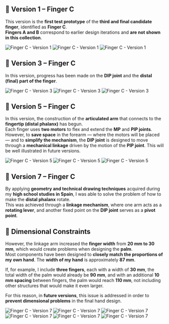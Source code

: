 ## 🦾 Version 1 – Finger C
This version is the **first test prototype** of the **third and final candidate finger**, identified as **Finger C**.  
**Fingers A and B** correspond to earlier design iterations and **are not shown in this collection**.

![Finger C - Version 1](Main_dedo_C_v1/f1_v1.PNG)
![Finger C - Version 1](Main_dedo_C_v1/f2_v1.PNG)
![Finger C - Version 1](Main_dedo_C_v1/f3_v1.PNG)


## 🦾 Version 3 – Finger C
In this version, progress has been made on the **DIP joint** and the **distal (final) part of the finger**.

![Finger C - Version 3](Main_dedo_C_v3/f1_v3.PNG)
![Finger C - Version 3](Main_dedo_C_v3/f2_v3.PNG)
![Finger C - Version 3](Main_dedo_C_v3/f3_v3.PNG)


## 🦾 Version 5 – Finger C
In this version, the construction of the **articulated arm** that connects to the **fingertip (distal phalanx)** has begun.  
Each finger uses **two motors** to flex and extend the **MP** and **PIP joints**.  
However, to **save space** in the forearm — where the motors will be placed — and to **simplify the mechanism**, the **DIP joint** is designed to move through a **mechanical linkage** driven by the motion of the **PIP joint**. This will be well illustrated in future versions.

![Finger C - Version 5](Main_dedo_C_v5/f1_v5.PNG)
![Finger C - Version 5](Main_dedo_C_v5/f2_v5.PNG)
![Finger C - Version 5](Main_dedo_C_v5/f3_v5.PNG)

## 🦾 Version 7 – Finger C
By applying **geometry and technical drawing techniques** acquired during my **high school studies in Spain**, I was able to solve the problem of how to make the **distal phalanx** rotate.  
This was achieved through a **linkage mechanism**, where one arm acts as a **rotating lever**, and another fixed point on the **DIP joint** serves as a **pivot point**.
## 🔹 Dimensional Constraints

However, the linkage arm increased the **finger width** from **20 mm to 30 mm**, which would create problems when designing the **palm**.  
Most components have been designed to **closely match the proportions of my own hand**. The **width of my hand** is approximately **87 mm**.  

If, for example, I include **three fingers**, each with a width of **30 mm**, the total width of the palm would already be **90 mm**, and with an additional **10 mm spacing** between fingers, the palm would reach **110 mm**, not including other structures that would make it even larger.  

For this reason, in **future versions**, this issue is addressed in order to **prevent dimensional problems** in the final hand design.

![Finger C - Version 7](Main_dedo_C_v7/f1_v7.PNG)
![Finger C - Version 7](Main_dedo_C_v7/f2_v7.PNG)
![Finger C - Version 7](Main_dedo_C_v7/f3_v7.PNG)
![Finger C - Version 7](Main_dedo_C_v7/f4_v7.PNG)
![Finger C - Version 7](Main_dedo_C_v7/f5_v7.PNG)
![Finger C - Version 7](Main_dedo_C_v7/f6_v7.PNG)

